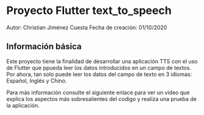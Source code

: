 # Proyecto Flutter text_to_speech

Autor: Christian Jiménez Cuesta
Fecha de creación: 01/10/2020

## Información básica

Este proyecto tiene la finalidad de desarrollar una aplicación TTS con el uso de Flutter que ppueda leer los datos introducidos en un campo de textos. Por ahora, tan solo puede leer los datos del campo de texto en 3 idiomas: Español, Inglés y Chino.

Para más información consulte el siguiente enlace para ver un vídeo que explica los aspectos más sobresalientes del codigo y realiza una prueba de la aplicación.

